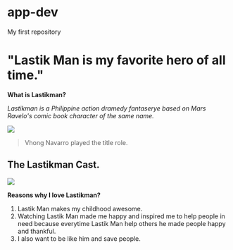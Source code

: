 # app-dev
My first repository
# "Lastik Man is my favorite hero of all time."
**What is Lastikman?**

*Lastikman is a Philippine action dramedy fantaserye based on Mars Ravelo's comic book character of the same name.*

![ ](https://m.media-amazon.com/images/M/MV5BMWQ4YzFlZDgtZDAwZC00YjI4LThlNmEtNzMwODQ4ODE4NTFmXkEyXkFqcGdeQXVyODk3MjUzMjY@._V1_FMjpg_UY621_.jpg)

>  Vhong Navarro played the title role.

## The Lastikman Cast.

![ ](https://upload.wikimedia.org/wikipedia/en/6/6b/Lastikman_Cast.jpg)

**Reasons why I love Lastikman?**

1. Lastik Man makes my childhood awesome. 
2. Watching Lastik Man made me happy and inspired me to help people in need because everytime Lastik Man help others he made people happy and thankful. 
3. I also want to be like him and save people.
